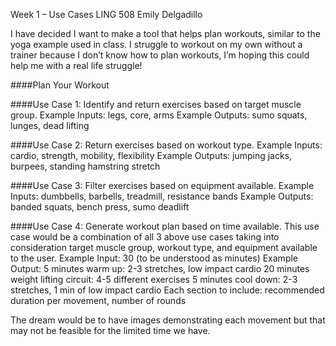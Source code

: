 Week 1 – Use Cases
LING 508
Emily Delgadillo

I have decided I want to make a tool that helps plan workouts, similar to the yoga example used in
class. I struggle to workout on my own without a trainer because I don’t know how to plan workouts,
I’m hoping this could help me with a real life struggle!

####Plan Your Workout

####Use Case 1: Identify and return exercises based on target muscle group.
Example Inputs: legs, core, arms
Example Outputs: sumo squats, lunges, dead lifting

####Use Case 2: Return exercises based on workout type.
Example Inputs: cardio, strength, mobility, flexibility
Example Outputs: jumping jacks, burpees, standing hamstring stretch

####Use Case 3: Filter exercises based on equipment available.
Example Inputs: dumbbells, barbells, treadmill, resistance bands
Example Outputs: banded squats, bench press, sumo deadlift

####Use Case 4: Generate workout plan based on time available.
This use case would be a combination of all 3 above use cases taking into consideration target muscle
group, workout type, and equipment available to the user.
Example Input: 30 (to be understood as minutes)
Example Output:
5 minutes warm up: 2-3 stretches, low impact cardio
20 minutes weight lifting circuit: 4-5 different exercises
5 minutes cool down: 2-3 stretches, 1 min of low impact cardio
Each section to include: recommended duration per movement, number of rounds

The dream would be to have images demonstrating each movement but that may not be feasible for the
limited time we have.